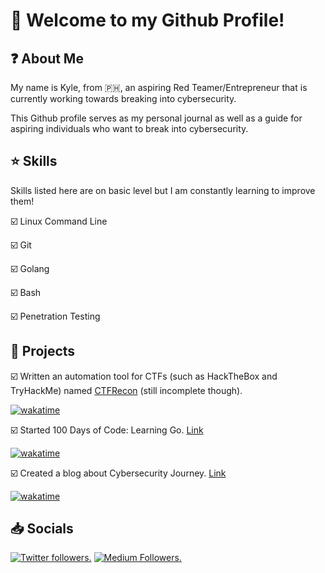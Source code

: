 # 👋 Welcome to my Github Profile!

## ❓ About Me

My name is Kyle, from 🇵🇭, an aspiring Red Teamer/Entrepreneur that is currently working towards breaking into cybersecurity.

This Github profile serves as my personal journal as well as a guide for aspiring individuals who want to break into cybersecurity.

## ⭐ Skills

Skills listed here are on basic level but I am constantly learning to improve them!
   
☑️ Linux Command Line

☑️ Git 

☑️ Golang

☑️ Bash

☑️ Penetration Testing

## 🧪 Projects

☑️ Written an automation tool for CTFs (such as HackTheBox and TryHackMe) named [CTFRecon](https://www.github.com/hambyhacks/CTFRecon) (still incomplete though).

[![wakatime](https://wakatime.com/badge/user/eaab2c2a-fe74-487c-bd96-f9069a349620/project/be3e0cb2-63ee-4a21-955c-1004b28110d5.svg)](https://wakatime.com/badge/user/eaab2c2a-fe74-487c-bd96-f9069a349620/project/be3e0cb2-63ee-4a21-955c-1004b28110d5)

☑️ Started 100 Days of Code: Learning Go. [Link](https://github.com/hambyhacks/100DaysOfGo)

[![wakatime](https://wakatime.com/badge/user/eaab2c2a-fe74-487c-bd96-f9069a349620/project/9cb04282-6d15-41e3-9298-2f6382c07c4d.svg)](https://wakatime.com/badge/user/eaab2c2a-fe74-487c-bd96-f9069a349620/project/9cb04282-6d15-41e3-9298-2f6382c07c4d)

☑️ Created a blog about Cybersecurity Journey. [Link](https://hambyhacks.github.io)

[![wakatime](https://wakatime.com/badge/user/eaab2c2a-fe74-487c-bd96-f9069a349620/project/4b3ada86-b751-41ca-a3fd-605e64de1400.svg)](https://wakatime.com/badge/user/eaab2c2a-fe74-487c-bd96-f9069a349620/project/4b3ada86-b751-41ca-a3fd-605e64de1400)

## 📥 Socials

<p align="left">
  <a href="https://twitter.com/hambyhaxx" target="_blank"><img src="https://img.shields.io/twitter/follow/hambyhaxx?logo=twitter&style=for-the-badge" alt="Twitter followers." /></a>
  <a href="https://hambyhaxx.medium.com" target="_blank"><img src="https://img.shields.io/badge/hambyhaxx-black?style=flat&logo=medium&logoColor=white&link=https://medium.com/hambyhaxx" alt="Medium Followers."/></a>
   </p>

